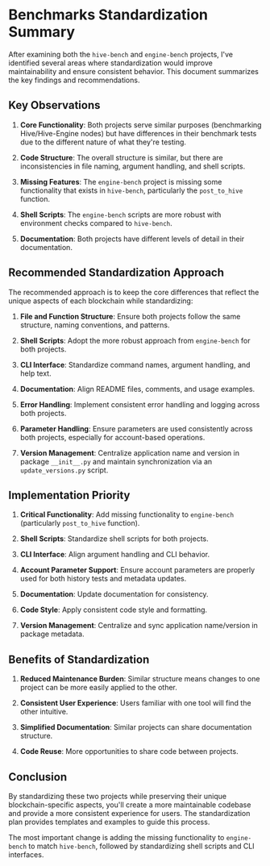# Benchmarks Standardization Summary

After examining both the `hive-bench` and `engine-bench` projects, I've identified several areas where standardization would improve maintainability and ensure consistent behavior. This document summarizes the key findings and recommendations.

## Key Observations

1. **Core Functionality**: Both projects serve similar purposes (benchmarking Hive/Hive-Engine nodes) but have differences in their benchmark tests due to the different nature of what they're testing.

2. **Code Structure**: The overall structure is similar, but there are inconsistencies in file naming, argument handling, and shell scripts.

3. **Missing Features**: The `engine-bench` project is missing some functionality that exists in `hive-bench`, particularly the `post_to_hive` function.

4. **Shell Scripts**: The `engine-bench` scripts are more robust with environment checks compared to `hive-bench`.

5. **Documentation**: Both projects have different levels of detail in their documentation.

## Recommended Standardization Approach

The recommended approach is to keep the core differences that reflect the unique aspects of each blockchain while standardizing:

1. **File and Function Structure**: Ensure both projects follow the same structure, naming conventions, and patterns.

2. **Shell Scripts**: Adopt the more robust approach from `engine-bench` for both projects.

3. **CLI Interface**: Standardize command names, argument handling, and help text.

4. **Documentation**: Align README files, comments, and usage examples.

5. **Error Handling**: Implement consistent error handling and logging across both projects.

6. **Parameter Handling**: Ensure parameters are used consistently across both projects, especially for account-based operations.
7. **Version Management**: Centralize application name and version in package `__init__.py` and maintain synchronization via an `update_versions.py` script.

## Implementation Priority

1. **Critical Functionality**: Add missing functionality to `engine-bench` (particularly `post_to_hive` function).

2. **Shell Scripts**: Standardize shell scripts for both projects.

3. **CLI Interface**: Align argument handling and CLI behavior.

4. **Account Parameter Support**: Ensure account parameters are properly used for both history tests and metadata updates.

5. **Documentation**: Update documentation for consistency.

6. **Code Style**: Apply consistent code style and formatting.
7. **Version Management**: Centralize and sync application name/version in package metadata.

## Benefits of Standardization

1. **Reduced Maintenance Burden**: Similar structure means changes to one project can be more easily applied to the other.

2. **Consistent User Experience**: Users familiar with one tool will find the other intuitive.

3. **Simplified Documentation**: Similar projects can share documentation structure.

4. **Code Reuse**: More opportunities to share code between projects.

## Conclusion

By standardizing these two projects while preserving their unique blockchain-specific aspects, you'll create a more maintainable codebase and provide a more consistent experience for users. The standardization plan provides templates and examples to guide this process.

The most important change is adding the missing functionality to `engine-bench` to match `hive-bench`, followed by standardizing shell scripts and CLI interfaces.
